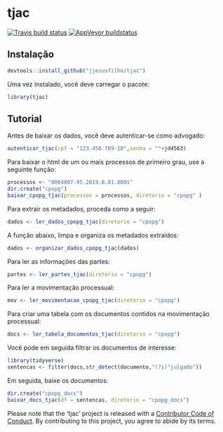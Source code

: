 
# tjac

<!-- badges: start -->

[![Travis build
status](https://travis-ci.org/jjesusfilho/tjac.svg?branch=master)](https://travis-ci.org/jjesusfilho/tjac)
[![AppVeyor
buildstatus](https://ci.appveyor.com/api/projects/status/github/jjesusfilho/tjac?branch=master&svg=true)](https://ci.appveyor.com/project/jjesusfilho/tjac)
<!-- badges: end -->

## Instalação

``` r
devtools::install_github("jjesusfilho/tjac")
```

Uma vez instalado, você deve carregar o pacote:

``` r
library(tjac)
```

## Tutorial

Antes de baixar os dados, você deve autenticar-se como advogado:

``` r
autenticar_tjac(cpf = "123.456.789-10",senha = ""+jd4563)
```

Para baixar o html de um ou mais processos de primeiro grau, use a
seguinte função:

``` r
processos <- "0004807-95.2019.8.01.0001"
dir.create("cpopg")
baixar_cpopg_tjac(processos = processos, diretorio = "cpopg" )
```

Para extrair os metadados, proceda como a seguir:

``` r
dados <- ler_dados_cpopg_tjac(diretorio = "cpopg")
```

A função abaixo, limpa e organiza os metadados extraídos:

``` r
dados <- organizar_dados_cpopg_tjac(dados)
```

Para ler as informações das partes:

``` r
partes <- ler_partes_tjac(diretorio = "cpopg")
```

Para ler a movimentação processual:

``` r
mov <- ler_movimentacao_cpopg_tjac(diretorio = "cpopg")
```

Para criar uma tabela com os documentos contidos na movimentação
processual:

``` r
docs <- ler_tabela_documentos_tjac(diretorio = "cpopg")
```

Você pode em seguida filtrar os documentos de interesse:

``` r
library(tidyverse)
sentencas <- filter(docs,str_detect(documento,"(?i)^julgado"))
```

Em seguida, baixe os documentos:

``` r
dir.create("cpopg_docs")
baixar_docs_tjac(df = sentencas, diretorio = "cpopg_docs")
```

Please note that the ‘tjac’ project is released with a [Contributor Code
of Conduct](CODE_OF_CONDUCT.md). By contributing to this project, you
agree to abide by its terms.
